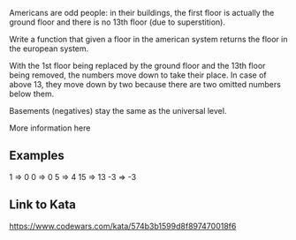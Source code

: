 Americans are odd people: in their buildings, the first floor is actually the ground floor and there is no 13th floor (due to superstition).

Write a function that given a floor in the american system returns the floor in the european system.

With the 1st floor being replaced by the ground floor and the 13th floor being removed, the numbers move down to take their place. In case of above 13, they move down by two because there are two omitted numbers below them.

Basements (negatives) stay the same as the universal level.

More information here

## Examples
1  =>  0 
0  =>  0
5  =>  4
15  =>  13
-3  =>  -3

## Link to Kata
https://www.codewars.com/kata/574b3b1599d8f897470018f6
